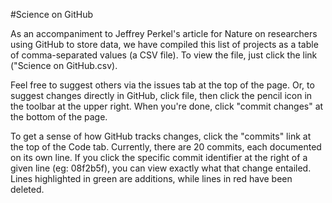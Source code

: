 #Science on GitHub

As an accompaniment to Jeffrey Perkel's article for Nature on researchers using GitHub to store data, we have 
compiled this list of projects as a table of comma-separated values (a CSV file). To view the file, just click the link ("Science on GitHub.csv).

Feel free to suggest others via the issues tab at the top of the page. Or, to suggest changes directly in GitHub, click file, then click the pencil icon in the toolbar at the upper right. When you're done, click "commit changes" at the bottom of the page.

To get a sense of how GitHub tracks changes, click the "commits" link at the top of the Code tab. Currently, there are 20 commits, each documented on its own line. If you click the specific commit identifier at the right of a given line (eg: 08f2b5f), you can view exactly what that change entailed. Lines highlighted in green are additions, while lines in red have been deleted.
